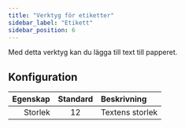 ```yaml
---
title: "Verktyg för etiketter"
sidebar_label: "Etikett"
sidebar_position: 6
---
```



Med detta verktyg kan du lägga till text till papperet.

## Konfiguration

| Egenskap | Standard | Beskrivning     |
| --------:|:--------:|:--------------- |
|  Storlek |    12    | Textens storlek |
